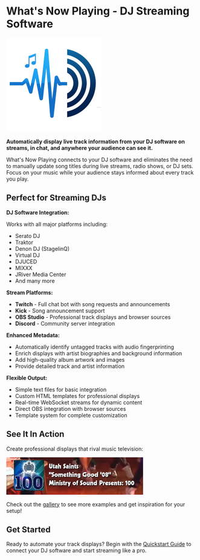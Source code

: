 # What's Now Playing - DJ Streaming Software

![WNP Logo](images/wnp-logo-small.png)

**Automatically display live track information from your DJ software on streams, in chat, and anywhere your
audience can see it.**

What's Now Playing connects to your DJ software and eliminates the need to manually update song titles during
live streams, radio shows, or DJ sets. Focus on your music while your audience stays informed about every track
you play.

## Perfect for Streaming DJs

**DJ Software Integration:**

Works with all major platforms including:

* Serato DJ
* Traktor
* Denon DJ (StagelinQ)
* Virtual DJ
* DJUCED
* MIXXX
* JRiver Media Center
* And many more

**Stream Platforms:**

* **Twitch** - Full chat bot with song requests and announcements
* **Kick** - Song announcement support
* **OBS Studio** - Professional track displays and browser sources
* **Discord** - Community server integration

**Enhanced Metadata:**

* Automatically identify untagged tracks with audio fingerprinting
* Enrich displays with artist biographies and background information
* Add high-quality album artwork and images
* Provide detailed track and artist information

**Flexible Output:**

* Simple text files for basic integration
* Custom HTML templates for professional displays
* Real-time WebSocket streams for dynamic content
* Direct OBS integration with browser sources
* Template system for complete customization

## See It In Action

Create professional displays that rival music television:

![Example MTV-style with cover Image](gallery/images/mtv-with-cover.png)

Check out the [gallery](gallery.md) to see more examples and get inspiration for your setup!

## Get Started

Ready to automate your track displays? Begin with the [Quickstart Guide](quickstart.md) to connect your DJ
software and start streaming like a pro.
